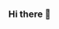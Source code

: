 ### Hi there 👋

<!--
**keller19/keller19** is a ✨ _special_ ✨ repository because its `README.md` (this file) appears on your GitHub profile.

My website : https://welovedevs.com/app/fr/developer/gabriel-je-suis-developpeur-junior-javakotlin
Here are some ideas to get you started:

- 🔭 I’m currently working on ...
  ° [GsbApp](https://github.com/keller19/GsbApp)
- 🌱 I’m currently learning ...
  ° Kotlin
  ° Android Studio
- ❤️ I love ...:
   ° Java 
   ° Software Development
- 💬 Ask me about ...
  ° Books
  ° My code
  ° Sport 
- 📫 How to reach me: ...
  ° [Contact me on Twitter](https://mobile.twitter.com/Gvbrielkeller)
  ° [Contact me on my email Prontomail](gabrielkeller19@protonmail.com)
  
- ⚡ Fun fact: 
  I have an Angel name ;)
-->

